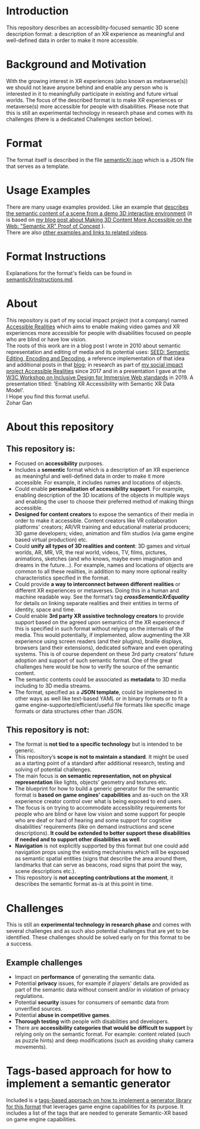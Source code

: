 # Introduction
This repository describes an accessibility-focused semantic 3D scene description format: a description of an XR experience as meaningful and well-defined data in order to make it more accessible.

# Background and Motivation
With the growing interest in XR experiences (also known as metaverse(s)) we should not leave anyone behind and enable any person who is interested in it to meaningfully participate in existing and future virtual worlds. The focus of the described format is to make XR experiences or metaverse(s) more accessible for people with disabilities. Please note that this is still an experimental technology in research phase and comes with its challenges (there is a dedicated Challenges section below).

# Format
The format itself is described in the file [semanticXr.json](semanticXr.json) which is a JSON file that serves as a template.

# Usage Examples
There are many usage examples provided. Like an example that [describes the semantic content of a scene from a demo 3D interactive environment](Examples/DemoGameCubes/DemoGameCubesREADME.md) (it is based on [my blog post about Making 3D Content More Accessible on the Web: "Semantic XR" Proof of Concept](http://accessiblerealities.com/blog/making-3d-content-more-accessible-on-the-web-semantic-xr-proof-of-concept/) ).  
There are also [other examples and links to related videos](Examples/semanticXrExamples.md).

# Format Instructions
Explanations for the format's fields can be found in [semanticXrInstructions.md](semanticXrInstructions.md).

# About
This repository is part of my social impact project (not a company) named [Accessible Realities](http://accessiblerealities.com/blog/about/) which aims to enable making video games and XR experiences more accessible for people with disabilities focused on people who are blind or have low vision.  
The roots of this work are in a blog post I wrote in 2010 about semantic representation and editing of media and its potential uses: [SEED: Semantic Editing, Encoding and Decoding](http://blog.techscouter.net/techscouter/seed-semantic-editing-encoding-and-decoding), a reference implementation of that idea and additional posts in that [blog](http://blog.techscouter.net/); in research as part of [my social impact project Accessible Realities](http://accessiblerealities.com/blog/about/) since 2017 and in a presentation I gave at the [W3C Workshop on Inclusive Design for Immersive Web standards](https://www.w3.org/2019/08/inclusive-xr-workshop/agenda.html) in 2019. A presentation titled: 'Enabling XR Accessibility with Semantic XR Data Model'.  
I Hope you find this format useful.  
Zohar Gan

# About this repository

## This repository is:
* Focused on **accessibility** purposes.
* Includes a **sementic** format which is a description of an XR experience as meaningful and well-defined data in order to make it more accessible. For example, it includes names and locations of objects.
* Could enable **personalization of accessibility support**. For example, enabling description of the 3D locations of the objects in multiple ways and enabling the user to choose their preferred method of making things accessible.
* **Designed for content creators** to expose the semantics of their media in order to make it accessible. Content creators like VR collaboration platforms' creators; AR/VR training and educational material producers; 3D game developers; video, animation and film studios (via game engine based virtual production) etc.
* Could **unify all types of 3D realities and content**: 3D games and virtual worlds, AR, MR, VR, the real world, videos, TV, films, pictures, animations, sketches (and who knows, maybe even imagination and dreams in the future...). For example, names and locations of objects are common to all these realities, in addition to many more optional reality characteristics specified in the format.
* Could provide **a way to interconnect between different realities** or different XR experiences or metaverses. Doing this in a human and machine readable way. See the format’s tag ***crossSemanticXrEquality*** for details on linking separate realities and their entities in terms of identity, space and time.
* Could enable **3rd party XR assistive technology creators** to provide support based on the agreed upon semantics of the XR experience if this is specified in such format without relying on the internals of the media. This would potentially, if implemented, allow augmenting the XR experience using screen readers (and their plugins), braille displays, browsers (and their extensions), dedicated software and even operating systems. This is of course dependent on these 3rd party creators' future adoption and support of such semantic format. One of the great challenges here would be how to verify the source of the semantic content.
* The semantic contents could be associated as **metadata** to 3D media including to 3D media streams.
* The format, specified as a **JSON template**, could be implemented in other ways as well like text-based YAML or in binary formats or to fit a game engine-supported/efficient/useful file formats like specific image formats or data structures other than JSON.

## This repository is not:
* The format is **not tied to a specific technology** but is intended to be generic.
* This repository’s **scope is not to maintain a standard**. It might be used as a starting point of a standard after additional research, testing and solving of potential challenges.
* The main focus is **on semantic representation, not on physical representation** like lights, objects' geometry and textures etc.
* The blueprint for how to build a generic generator for the semantic format is **based on game engines’ capabilities** and as-such on the XR experience creator control over what is being exposed to end users.
* The focus is on trying to accommodate accessibility requirements for people who are blind or have low vision and some support for people who are deaf or hard of hearing and some support for cognitive disabilities’ requirements (like on demand instructions and scene descriptions). **It could be extended to better support these disabilities if needed and to support other disabilities as well**.
* **Navigation** is not explicitly supported by this format but one could add navigation props using the existing mechanisms which will be exposed as semantic spatial entities (signs that describe the area around them, landmarks that can serve as beacons, road signs that point the way, scene descriptions etc.).
* This repository is **not accepting contributions at the moment**, it describes the semantic format as-is at this point in time.

# Challenges
This is still an **experimental technology in research phase** and comes with several challenges and as such also potential challenges that are yet to be identified. These challenges should be solved early on for this format to be a success. 
## Example challenges
* Impact on **performance** of generating the semantic data.
* Potential **privacy** issues, for example if players' details are provided as part of the semantic data without consent and/or in violation of privacy regulations.
* Potential **security** issues for consumers of semantic data from unverified sources.
* Potential **abuse in competitive games**.
* **Thorough testing** with people with disabilities and developers.
* There are **accessibility categories that would be difficult to support** by relying only on the semantic format. For example: content related (such as puzzle hints) and deep modifications (such as avoiding shaky camera movements).

# Tags-based approach for how to implement a semantic generator
Included is a [tags-based approach on how to implement a generator library for this format](Implementation/semanticXrImplementation.md) that leverages game engine capabilities for its purpose. It includes a list of the tags that are needed to generate Semantic-XR based on game engine capabilities.